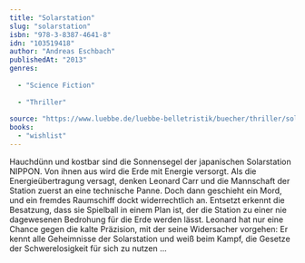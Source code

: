 ```yaml
---
title: "Solarstation"
slug: "solarstation"
isbn: "978-3-8387-4641-8"
idn: "103519418"
author: "Andreas Eschbach"
publishedAt: "2013"
genres:
  
  - "Science Fiction"
    
  - "Thriller"
    
source: "https://www.luebbe.de/luebbe-belletristik/buecher/thriller/solarstation/id_9166532"
books: 
  - "wishlist"
---
```

Hauchdünn und kostbar sind die Sonnensegel der japanischen Solarstation 
NIPPON. Von ihnen aus wird die Erde mit Energie versorgt. Als die 
Energieübertragung versagt, denken Leonard Carr und die Mannschaft der Station 
zuerst an eine technische Panne. Doch dann geschieht ein Mord, und ein fremdes 
Raumschiff dockt widerrechtlich an. Entsetzt erkennt die Besatzung, dass sie 
Spielball in einem Plan ist, der die Station zu einer nie dagewesenen Bedrohung 
für die Erde werden lässt. Leonard hat nur eine Chance gegen die kalte 
Präzision, mit der seine Widersacher vorgehen: Er kennt alle Geheimnisse der 
Solarstation und weiß beim Kampf, die Gesetze der Schwerelosigkeit für sich zu 
nutzen ...